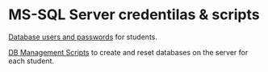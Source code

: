 # MS-SQL Server credentilas & scripts

[Database users and passwords](db_users_and_passwords.md) for students.

[DB Management Scripts](db_management_sql.md) to create and reset databases on the server for each student.

​      